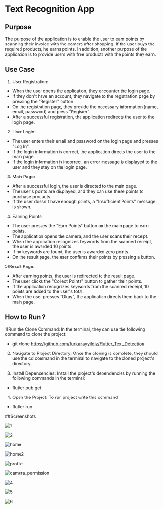 # Text Recognition App

## Purpose

The purpose of the application is to enable the user to earn points by scanning their invoice with the camera after shopping. If the user buys the required products, he earns points. In addition, another purpose of the application is to provide users with free products with the points they earn.

## Use Case

1) User Registration:

- When the user opens the application, they encounter the login page.
- If they don't have an account, they navigate to the registration page by pressing the "Register" button.
- On the registration page, they provide the necessary information (name, email, password) and press "Register".
- After a successful registration, the application redirects the user to the login page.

2) User Login:

- The user enters their email and password on the login page and presses "Log In".
- If the login information is correct, the application directs the user to the main page.
- If the login information is incorrect, an error message is displayed to the user and they stay on the login page.

3) Main Page:

- After a successful login, the user is directed to the main page.
- The user's points are displayed, and they can use these points to purchase products.
- If the user doesn't have enough points, a "Insufficient Points" message is shown.

4) Earning Points:

- The user presses the "Earn Points" button on the main page to earn points.
- The application opens the camera, and the user scans their receipt.
- When the application recognizes keywords from the scanned receipt, the user is awarded 10 points.
- If no keywords are found, the user is awarded zero points.
- On the result page, the user confirms their points by pressing a button.

5)Result Page:

- After earning points, the user is redirected to the result page.
- The user clicks the "Collect Points" button to gather their points.
- If the application recognizes keywords from the scanned receipt, 10 points are added to the user's total.
- When the user presses "Okay", the application directs them back to the main page.

## How to Run ?

1)Run the Clone Command:
In the terminal, they can use the following command to clone the project:

  - git clone https://github.com/furkanayyildiz/Flutter_Text_Detection

2) Navigate to Project Directory:
Once the cloning is complete, they should use the cd command in the terminal to navigate to the cloned project's directory.

3) Install Dependencies:
Install the project's dependencies by running the following commands in the terminal:
 - flutter pub get
4) Open the Project:
 To run project write this command
 - flutter run
   
##Screenshots

![1](https://github.com/furkanayyildiz/Calculator/assets/59210754/0002edfc-f0e7-4c69-810a-ffd4f7a17d84)

![2](https://github.com/furkanayyildiz/Calculator/assets/59210754/6aff8c7f-8ce8-4e00-b734-35408c31a4e3)

![home](https://github.com/furkanayyildiz/Ozay_Restaurant_App/assets/59210754/31e5f2a4-e681-4fc4-abfc-fecddb4d75bb)

![home2](https://github.com/furkanayyildiz/Ozay_Restaurant_App/assets/59210754/22f3f45a-d660-4bc8-b1ee-24d3b49229ef)

![profile](https://github.com/furkanayyildiz/Ozay_Restaurant_App/assets/59210754/1861369e-0733-479c-a7ca-a23cfc3b921d)

![camera_permission](https://github.com/furkanayyildiz/Ozay_Restaurant_App/assets/59210754/1f04b480-feef-47f1-8b90-f27c5e09a54f)

![4](https://github.com/furkanayyildiz/Calculator/assets/59210754/ff9f5f50-d2cd-45e5-8d18-51a9f1118f1b)

![5](https://github.com/furkanayyildiz/Calculator/assets/59210754/9b378d77-182d-490f-aa9c-065074bb3a5f)

![6](https://github.com/furkanayyildiz/Calculator/assets/59210754/b5629e3b-4883-4472-89cb-9d50c02c3b35)






